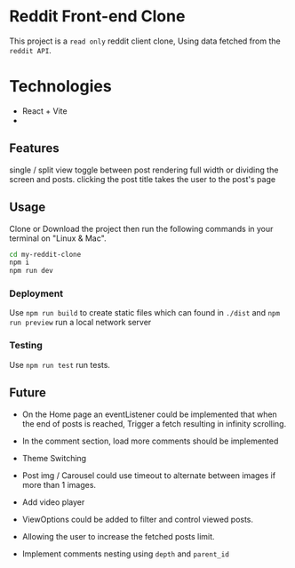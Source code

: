 # Reddit Front-end Clone
This project is a `read only` reddit client clone, Using data fetched from the `reddit API`. 


# Technologies
* React + Vite
* 

## Features
single / split view toggle between post rendering full width or dividing the screen and posts.
clicking the post title takes the user to the post's page


## Usage
Clone or Download the project then run the following commands in your terminal on "Linux & Mac". 
```bash
cd my-reddit-clone
npm i
npm run dev
```

### Deployment
Use ```npm run build``` to create static files which can found in `./dist` and ```npm run preview``` run a local network server

### Testing
Use ```npm run test``` run tests. 

## Future
  * On the Home page an eventListener could be implemented that when the end of posts is reached, Trigger a fetch resulting in infinity scrolling.

* In the comment section, load more comments should be implemented

* Theme Switching

* Post img / Carousel could use timeout to alternate between images if more than 1 images.

* Add video player

* ViewOptions could be added to filter and control viewed posts.
* Allowing the user to increase the fetched posts limit.

* Implement comments nesting using `depth` and `parent_id`